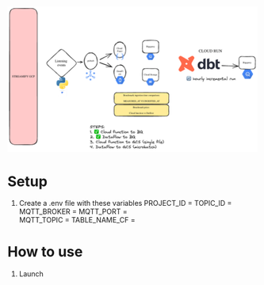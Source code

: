 ![alt text](diagram.png)

# Setup #
1. Create a .env file with these variables
PROJECT_ID = 
TOPIC_ID = 
MQTT_BROKER = 
MQTT_PORT =  
MQTT_TOPIC = 
TABLE_NAME_CF =

# How to use #
1. Launch 
